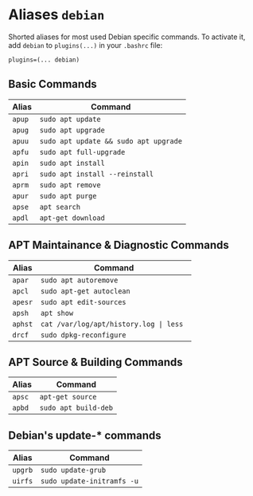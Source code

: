 # Aliases `debian`

Shorted aliases for most used Debian specific commands.
To activate it, add `debian` to `plugins(...)` in your `.bashrc` file:

`plugins=(... debian)`

## Basic Commands

| Alias  | Command                               |
| ------ | ------------------------------------- |
| `apup` | `sudo apt update`                     |
| `apug` | `sudo apt upgrade`                    |
| `apuu` | `sudo apt update && sudo apt upgrade` |
| `apfu` | `sudo apt full-upgrade`               |
| `apin` | `sudo apt install`                    |
| `apri` | `sudo apt install --reinstall `       |
| `aprm` | `sudo apt remove`                     |
| `apur` | `sudo apt purge`                      |
| `apse` | `apt search`                          |
| `apdl` | `apt-get download`                    |

## APT Maintainance & Diagnostic Commands

| Alias   | Command                                                |
| ------- | ------------------------------------------------------ |
| `apar`  | `sudo apt autoremove`                                  |
| `apcl`  | `sudo apt-get autoclean`                               |
| `apesr` | `sudo apt edit-sources`                                |
| `apsh`  | `apt show`                                             |
| `aphst` | <code>cat /var/log/apt/history.log &#124; less </code> |
| `drcf`  | `sudo dpkg-reconfigure`                                |

## APT Source & Building Commands

| Alias  | Command              |
| ------ | -------------------- |
| `apsc` | `apt-get source`     |
| `apbd` | `sudo apt build-deb` |

## Debian's update-\* commands

| Alias   | Command                    |
| ------- | -------------------------- |
| `upgrb` | `sudo update-grub`         |
| `uirfs` | `sudo update-initramfs -u` |
